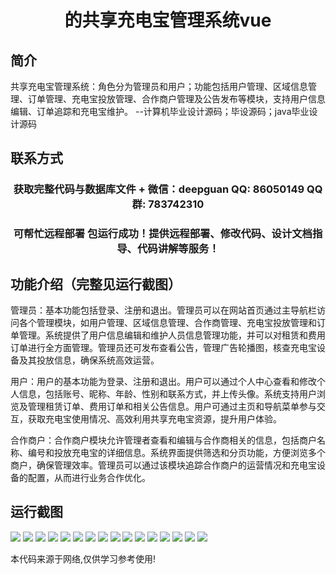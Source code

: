<p><h1 align="center">的共享充电宝管理系统vue</h1></p>

## 简介
共享充电宝管理系统：角色分为管理员和用户；功能包括用户管理、区域信息管理、订单管理、充电宝投放管理、合作商户管理及公告发布等模块，支持用户信息编辑、订单追踪和充电宝维护。    --计算机毕业设计源码；毕设源码；java毕业设计源码


## 联系方式
<p><h3 align="center">获取完整代码与数据库文件 + 微信：deepguan QQ: 86050149 QQ群: 783742310</h3></p>
<p><h3 align="center">可帮忙远程部署 包运行成功！提供远程部署、修改代码、设计文档指导、代码讲解等服务！</h3></p>

## 功能介绍（完整见运行截图）
管理员：基本功能包括登录、注册和退出。管理员可以在网站首页通过主导航栏访问各个管理模块，如用户管理、区域信息管理、合作商管理、充电宝投放管理和订单管理。系统提供了用户信息编辑和维护人员信息管理功能，并可以对租赁和费用订单进行全方面管理。管理员还可发布查看公告，管理广告轮播图，核查充电宝设备及其投放信息，确保系统高效运营。

用户：用户的基本功能为登录、注册和退出。用户可以通过个人中心查看和修改个人信息，包括账号、昵称、年龄、性别和联系方式，并上传头像。系统支持用户浏览及管理租赁订单、费用订单和相关公告信息。用户可通过主页和导航菜单参与交互，获取充电宝使用情况、高效利用共享充电宝资源，提升用户体验。

合作商户：合作商户模块允许管理者查看和编辑与合作商相关的信息，包括商户名称、编号和投放充电宝的详细信息。系统界面提供筛选和分页功能，方便浏览多个商户，确保管理效率。管理员可以通过该模块追踪合作商户的运营情况和充电宝设备的配置，从而进行业务合作优化。


## 运行截图
![](https://bs-1329754181.cos.ap-shanghai.myqcloud.com/ssm/SharedPowerBankManagementSystem/img/001.jpg)
![](https://bs-1329754181.cos.ap-shanghai.myqcloud.com/ssm/SharedPowerBankManagementSystem/img/002.jpg)
![](https://bs-1329754181.cos.ap-shanghai.myqcloud.com/ssm/SharedPowerBankManagementSystem/img/003.jpg)
![](https://bs-1329754181.cos.ap-shanghai.myqcloud.com/ssm/SharedPowerBankManagementSystem/img/004.jpg)
![](https://bs-1329754181.cos.ap-shanghai.myqcloud.com/ssm/SharedPowerBankManagementSystem/img/005.jpg)
![](https://bs-1329754181.cos.ap-shanghai.myqcloud.com/ssm/SharedPowerBankManagementSystem/img/006.jpg)
![](https://bs-1329754181.cos.ap-shanghai.myqcloud.com/ssm/SharedPowerBankManagementSystem/img/007.jpg)
![](https://bs-1329754181.cos.ap-shanghai.myqcloud.com/ssm/SharedPowerBankManagementSystem/img/008.jpg)
![](https://bs-1329754181.cos.ap-shanghai.myqcloud.com/ssm/SharedPowerBankManagementSystem/img/009.jpg)
![](https://bs-1329754181.cos.ap-shanghai.myqcloud.com/ssm/SharedPowerBankManagementSystem/img/010.jpg)
![](https://bs-1329754181.cos.ap-shanghai.myqcloud.com/ssm/SharedPowerBankManagementSystem/img/011.jpg)
![](https://bs-1329754181.cos.ap-shanghai.myqcloud.com/ssm/SharedPowerBankManagementSystem/img/012.jpg)
![](https://bs-1329754181.cos.ap-shanghai.myqcloud.com/ssm/SharedPowerBankManagementSystem/img/013.jpg)
![](https://bs-1329754181.cos.ap-shanghai.myqcloud.com/ssm/SharedPowerBankManagementSystem/img/014.jpg)
![](https://bs-1329754181.cos.ap-shanghai.myqcloud.com/ssm/SharedPowerBankManagementSystem/img/015.jpg)
![](https://bs-1329754181.cos.ap-shanghai.myqcloud.com/ssm/SharedPowerBankManagementSystem/img/016.jpg)

<p>本代码来源于网络,仅供学习参考使用!</p>
